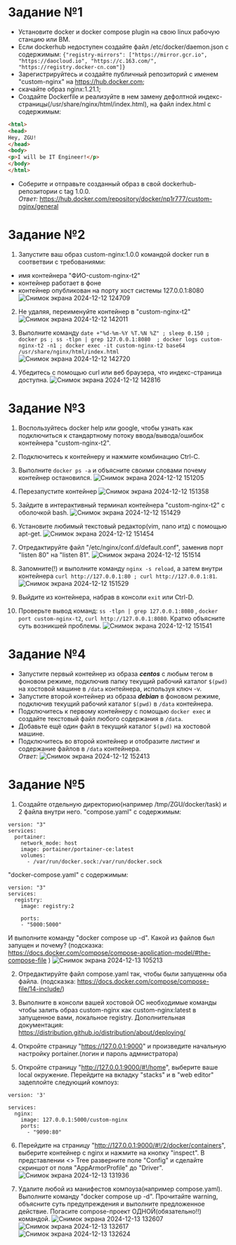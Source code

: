 # Задание №1
- Установите docker и docker compose plugin на свою linux рабочую станцию или ВМ.
- Если dockerhub недоступен создайте файл /etc/docker/daemon.json с содержимым: ```{"registry-mirrors": ["https://mirror.gcr.io", "https://daocloud.io", "https://c.163.com/", "https://registry.docker-cn.com"]}```
- Зарегистрируйтесь и создайте публичный репозиторий  с именем "custom-nginx" на https://hub.docker.com;
- скачайте образ nginx:1.21.1;
- Создайте Dockerfile и реализуйте в нем замену дефолтной индекс-страницы(/usr/share/nginx/html/index.html), на файл index.html с содержимым:
```html
<html>
<head>
Hey, ZGU!
</head>
<body>
<p>I will be IT Engineer!</p>
</body>
</html>
```
- Соберите и отправьте созданный образ в свой dockerhub-репозитории c tag 1.0.0. \
_Ответ:_ https://hub.docker.com/repository/docker/np1r777/custom-nginx/general


# Задание №2
1. Запустите ваш образ custom-nginx:1.0.0 командой docker run в соответвии с требованиями:
- имя контейнера "ФИО-custom-nginx-t2"
- контейнер работает в фоне
- контейнер опубликован на порту хост системы 127.0.0.1:8080
![Снимок экрана 2024-12-12 124709](https://github.com/user-attachments/assets/67972ac5-ff95-4ec9-909c-bf746199232c)

2. Не удаляя, переименуйте контейнер в "custom-nginx-t2"
![Снимок экрана 2024-12-12 142011](https://github.com/user-attachments/assets/b106d440-d93a-4cbb-bab6-3b30b06d58cc)

3. Выполните команду ```date +"%d-%m-%Y %T.%N %Z" ; sleep 0.150 ; docker ps ; ss -tlpn | grep 127.0.0.1:8080  ; docker logs custom-nginx-t2 -n1 ; docker exec -it custom-nginx-t2 base64 /usr/share/nginx/html/index.html```
![Снимок экрана 2024-12-12 142720](https://github.com/user-attachments/assets/d49548e7-d65a-47c7-bc5d-49152ab38aef)

4. Убедитесь с помощью curl или веб браузера, что индекс-страница доступна.
![Снимок экрана 2024-12-12 142816](https://github.com/user-attachments/assets/28827f9d-a42a-4fa4-88cb-361335151779)


# Задание №3
1. Воспользуйтесь docker help или google, чтобы узнать как подключиться к стандартному потоку ввода/вывода/ошибок контейнера "custom-nginx-t2".
2. Подключитесь к контейнеру и нажмите комбинацию Ctrl-C.
3. Выполните ```docker ps -a``` и объясните своими словами почему контейнер остановился.
![Снимок экрана 2024-12-12 151205](https://github.com/user-attachments/assets/dca182c1-6f74-4eac-8c76-4fb80c93df72)

4. Перезапустите контейнер
![Снимок экрана 2024-12-12 151358](https://github.com/user-attachments/assets/6b8d4b68-2f3d-4039-bfa2-a9c686336fc2)

5. Зайдите в интерактивный терминал контейнера "custom-nginx-t2" с оболочкой bash.
![Снимок экрана 2024-12-12 151429](https://github.com/user-attachments/assets/af763de1-a01d-45dc-8fb2-7379a5d08419)
7. Установите любимый текстовый редактор(vim, nano итд) с помощью apt-get.
![Снимок экрана 2024-12-12 151454](https://github.com/user-attachments/assets/8e8d9fb8-c08a-4b48-875a-5d5db6b1f86b)
9. Отредактируйте файл "/etc/nginx/conf.d/default.conf", заменив порт "listen 80" на "listen 81".
![Снимок экрана 2024-12-12 151514](https://github.com/user-attachments/assets/d68dda67-2956-475c-9d66-808f5b2dee23)
11. Запомните(!) и выполните команду ```nginx -s reload```, а затем внутри контейнера ```curl http://127.0.0.1:80 ; curl http://127.0.0.1:81```.
![Снимок экрана 2024-12-12 151529](https://github.com/user-attachments/assets/6bd5d82d-af20-48e1-8c51-97d9bec0ae22)

9. Выйдите из контейнера, набрав в консоли  ```exit``` или Ctrl-D.
10. Проверьте вывод команд: ```ss -tlpn | grep 127.0.0.1:8080``` , ```docker port custom-nginx-t2```, ```curl http://127.0.0.1:8080```. Кратко объясните суть возникшей проблемы.
![Снимок экрана 2024-12-12 151541](https://github.com/user-attachments/assets/63979e86-a97a-48c6-bfaa-5f32fcbe3219)


# Задание №4
- Запустите первый контейнер из образа ***centos*** c любым тегом в фоновом режиме, подключив папку  текущий рабочий каталог ```$(pwd)``` на хостовой машине в ```/data``` контейнера, используя ключ -v.
- Запустите второй контейнер из образа ***debian*** в фоновом режиме, подключив текущий рабочий каталог ```$(pwd)``` в ```/data``` контейнера. 
- Подключитесь к первому контейнеру с помощью ```docker exec``` и создайте текстовый файл любого содержания в ```/data```.
- Добавьте ещё один файл в текущий каталог ```$(pwd)``` на хостовой машине.
- Подключитесь во второй контейнер и отобразите листинг и содержание файлов в ```/data``` контейнера. \
_Ответ:_ ![Снимок экрана 2024-12-12 152413](https://github.com/user-attachments/assets/fbad1913-f2e6-49e1-9105-75beed8f5744)


# Задание №5
1. Создайте отдельную директорию(например /tmp/ZGU/docker/task) и 2 файла внутри него.
"compose.yaml" с содержимым:

```
version: "3"
services:
  portainer:
    network_mode: host
    image: portainer/portainer-ce:latest
    volumes:
      - /var/run/docker.sock:/var/run/docker.sock
```

"docker-compose.yaml" с содержимым:

```
version: "3"
services:
  registry:
    image: registry:2

    ports:
    - "5000:5000"
```

И выполните команду "docker compose up -d". Какой из файлов был запущен и почему? (подсказка: https://docs.docker.com/compose/compose-application-model/#the-compose-file )
![Снимок экрана 2024-12-13 105213](https://github.com/user-attachments/assets/cdbee779-b60a-4600-b400-82a626f36025)

2. Отредактируйте файл compose.yaml так, чтобы были запущенны оба файла. (подсказка: https://docs.docker.com/compose/compose-file/14-include/)

3. Выполните в консоли вашей хостовой ОС необходимые команды чтобы залить образ custom-nginx как custom-nginx:latest в запущенное вами, локальное registry. Дополнительная документация: https://distribution.github.io/distribution/about/deploying/
4. Откройте страницу "https://127.0.0.1:9000" и произведите начальную настройку portainer.(логин и пароль адмнистратора)
5. Откройте страницу "http://127.0.0.1:9000/#!/home", выберите ваше local  окружение. Перейдите на вкладку "stacks" и в "web editor" задеплойте следующий компоуз:
```
version: '3'

services:
  nginx:
    image: 127.0.0.1:5000/custom-nginx
    ports:
      - "9090:80"
```
6. Перейдите на страницу "http://127.0.0.1:9000/#!/2/docker/containers", выберите контейнер с nginx и нажмите на кнопку "inspect". В представлении <> Tree разверните поле "Config" и сделайте скриншот от поля "AppArmorProfile" до "Driver".
![Снимок экрана 2024-12-13 131936](https://github.com/user-attachments/assets/84956094-dabf-48ed-9239-cf6c2664f78a)

7. Удалите любой из манифестов компоуза(например compose.yaml).  Выполните команду "docker compose up -d". Прочитайте warning, объясните суть предупреждения и выполните предложенное действие. Погасите compose-проект ОДНОЙ(обязательно!!) командой.
![Снимок экрана 2024-12-13 132607](https://github.com/user-attachments/assets/1899436b-637f-4aed-b411-361e411dbaf0)
![Снимок экрана 2024-12-13 132617](https://github.com/user-attachments/assets/fc31060b-4bd6-4b16-9a15-5fae53598b3b)
![Снимок экрана 2024-12-13 132624](https://github.com/user-attachments/assets/6c609755-d81a-4e1b-b39c-4d5dbd06163a)
